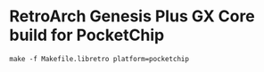 RetroArch Genesis Plus GX Core build for PocketChip
===================================================

```
make -f Makefile.libretro platform=pocketchip
```
